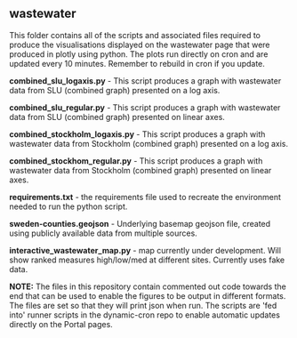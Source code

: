 ## wastewater

This folder contains all of the scripts and associated files required to produce the visualisations displayed on the wastewater page that were produced in plotly using python. The plots run directly on cron and are updated every 10 minutes. Remember to rebuild in cron if you update.

**combined_slu_logaxis.py** - This script produces a graph with wastewater data from SLU (combined graph) presented on a log axis.

**combined_slu_regular.py** - This script produces a graph with wastewater data from SLU (combined graph) presented on linear axes.

**combined_stockholm_logaxis.py** - This script produces a graph with wastewater data from Stockholm (combined graph) presented on a log axis.

**combined_stockhom_regular.py** - This script produces a graph with wastewater data from Stockholm (combined graph) presented on linear axes.

**requirements.txt** - the requirements file used to recreate the environment needed to run the python script.

**sweden-counties.geojson** - Underlying basemap geojson file, created using publicly available data from multiple sources.

**interactive_wastewater_map.py** - map currently under development. Will show ranked measures high/low/med at different sites. Currently uses fake data.

**NOTE:** The files in this repository contain commented out code towards the end that can be used to enable the figures to be output in different formats. The files are set so that they will print json when run. The scripts are 'fed into' runner scripts in the dynamic-cron repo to enable automatic updates directly on the Portal pages.
